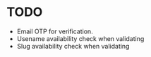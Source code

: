 # TODO

- Email OTP for verification.
- Usename availability check when validating
- Slug availability check when validating
